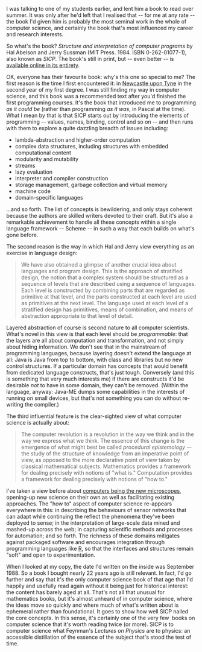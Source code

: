 I was talking to one of my students earlier, and lent him a book to
read over summer. It was only after he'd left that I realised that --
for me at any rate -- the book I'd given him is probably the most
seminal work in the whole of computer science, and certainly the book
that's most influenced my career and research interests.

<!--more-->

So what's the book? <em>Structure and interpretation of computer
programs</em> by Hal Abelson and Jerry Sussman <span> (MIT
Press. 1984. ISBN 0-262-01077-1), also known as <em>SICP</em>.
</span>The book's still in print, but -- even better -- is <a
href="http://mitpress.mit.edu/sicp/">available online in its
entirety</a>.

OK, everyone has their favourite book: why's this one so special to
me? The first reason is the time I first encountered it: in </span><a
href="http://www.cs.newcastle.ac.uk/">Newcastle upon Tyne</a> in
<span>the second year of my first degree. I was still finding my way
in computer science, and this book was a recommended text after you'd
finished the first programming courses. It's the book that introduced
me to programming <em>as it could be</em> (rather than programming
<em>as it was</em>, in Pascal at the time). What I mean by that is
that SICP starts out by introducing the elements of programming --
values, names, binding, control and so on -- and then runs with them
to explore a quite dazzling breadth of issues including:

</p><ul>
    <li><span>lambda-abstraction and higher-order computation</span></li>
    <li><span>complex data structures, including structures with embedded computational content</span></li>
    <li><span>modularity and mutability</span></li>
    <li><span>streams</span></li>
    <li><span>lazy evaluation</span></li>
    <li><span>interpreter and compiler construction</span></li>
    <li><span>storage management, garbage collection and virtual memory
</span></li>
    <li><span>machine code
</span></li>
    <li><span>domain-specific languages</span></li>
</ul>

...and so forth. The list of concepts is bewildering, and only stays coherent because the authors are skilled writers devoted to their craft. But it's also a remarkable achievement to handle all these concepts within a single language framework -- Scheme -- in such a way that each builds on what's gone before.


The second reason is the way in which Hal and Jerry view everything as
an exercise in language design:

<blockquote>We have also obtained a glimpse of another crucial idea
about languages and program design. This is the approach of stratified
design, the notion that a complex system should be structured as a
sequence of levels that are described using a sequence of languages.
Each level is constructed by combining parts that are regarded as
primitive at that level, and the parts constructed at each level are
used as primitives at the next level. The language used at each level
of a stratified design has primitives, means of combination, and means
of abstraction appropriate to that level of detail.</blockquote>

Layered abstraction of course is second nature to all computer
scientists. What's novel in this view is that each level should be
<em>programmable</em>: that the layers are all about computation and
transformation, and not simply about hiding information. We don't see
that in the mainstream of programming languages, because layering
doesn't extend the language at all: Java is Java from top to bottom,
with class and libraries but no new control structures. If a
particular domain has concepts that would benefit from dedicated
language constructs, that's just tough. Conversely (and this is
something that very much interests me) if there are constructs it'd be
desirable <em>not</em> to have in some domain, they can't be removed.
(Within the language, anyway: Java-ME dumps some capabilities in the
interests of running on small devices, but that's not something you
can do without re-writing the compiler.)

The third influential feature is the clear-sighted view of what
computer science is actually about:

<blockquote>The computer revolution is a revolution in the way we
think and in the way we express what we think. The essence of this
change is the emergence of what might best be called <em>procedural
epistemology</em> -- the study of the structure of knowledge from an
imperative point of view, as opposed to the more declarative point of
view taken by classical mathematical subjects. Mathematics provides a
framework for dealing precisely with notions of "what is." Computation
provides a framework for dealing precisely with notions of "how
to."</blockquote>

I've taken a view before about <a
href="/2010/04/01/computer-microscope/">computers being the new
microscopes</a>, opening-up new science on their own as well as
facilitating existing approaches. The "how to" aspect of computer
science re-appears everywhere in this: in describing the behaviours of
sensor networks that can adapt while continuing the reflect the
phenomena they've been deployed to sense; in the interpretation of
large-scale data mined and mashed-up across the web; in capturing
scientific methods and processes for automation; and so forth. The
richness of these domains mitigates against packaged software and
encourages integration through programming languages like <a
href="http://www.r-project.org">R</a>, so that the interfaces and
structures remain "soft" and open to experimentation.

When I looked at my copy, the date I'd written on the inside was
September 1988. So a book I bought nearly 22 years ago is still
relevant. <em> </em>In fact, I'd go further and say that it's the only
computer science book of that age that I'd happily and usefully read
again without it being just for historical interest: the content has
barely aged at all. That's not all that unusual for mathematics books,
but it's almost unheard of in computer science, where the ideas move
so quickly and where much of what's written about is ephemeral rather
than foundational. It goes to show how well SICP nailed the core
concepts. In this sense, it's certainly one of the very few  books on
computer science that it's worth reading twice (or more). SICP is to
computer science what Feynman's <em>Lectures on Physics</em> are to
physics: an accessible distillation of the essence of the subject
that's stood the test of time.
